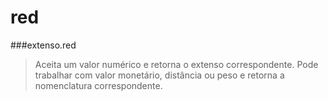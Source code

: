 # red

###extenso.red

>Aceita um valor numérico e retorna o extenso correspondente. Pode trabalhar com valor monetário, distância ou peso e retorna a nomenclatura correspondente.

